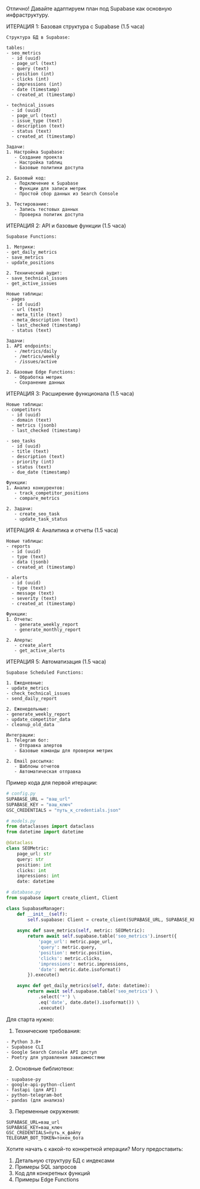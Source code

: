 Отлично! Давайте адаптируем план под Supabase как основную инфраструктуру.

ИТЕРАЦИЯ 1: Базовая структура с Supabase (1.5 часа)
```
Структура БД в Supabase:

tables:
- seo_metrics
  - id (uuid)
  - page_url (text)
  - query (text)
  - position (int)
  - clicks (int)
  - impressions (int)
  - date (timestamp)
  - created_at (timestamp)

- technical_issues
  - id (uuid)
  - page_url (text)
  - issue_type (text)
  - description (text)
  - status (text)
  - created_at (timestamp)

Задачи:
1. Настройка Supabase:
   - Создание проекта
   - Настройка таблиц
   - Базовые политики доступа

2. Базовый код:
   - Подключение к Supabase
   - Функции для записи метрик
   - Простой сбор данных из Search Console

3. Тестирование:
   - Запись тестовых данных
   - Проверка политик доступа
```

ИТЕРАЦИЯ 2: API и базовые функции (1.5 часа)
```
Supabase Functions:

1. Метрики:
- get_daily_metrics
- save_metrics
- update_positions

2. Технический аудит:
- save_technical_issues
- get_active_issues

Новые таблицы:
- pages
  - id (uuid)
  - url (text)
  - meta_title (text)
  - meta_description (text)
  - last_checked (timestamp)
  - status (text)

Задачи:
1. API endpoints:
   - /metrics/daily
   - /metrics/weekly
   - /issues/active

2. Базовые Edge Functions:
   - Обработка метрик
   - Сохранение данных
```

ИТЕРАЦИЯ 3: Расширение функционала (1.5 часа)
```
Новые таблицы:
- competitors
  - id (uuid)
  - domain (text)
  - metrics (jsonb)
  - last_checked (timestamp)

- seo_tasks
  - id (uuid)
  - title (text)
  - description (text)
  - priority (int)
  - status (text)
  - due_date (timestamp)

Функции:
1. Анализ конкурентов:
   - track_competitor_positions
   - compare_metrics

2. Задачи:
   - create_seo_task
   - update_task_status
```

ИТЕРАЦИЯ 4: Аналитика и отчеты (1.5 часа)
```
Новые таблицы:
- reports
  - id (uuid)
  - type (text)
  - data (jsonb)
  - created_at (timestamp)

- alerts
  - id (uuid)
  - type (text)
  - message (text)
  - severity (text)
  - created_at (timestamp)

Функции:
1. Отчеты:
   - generate_weekly_report
   - generate_monthly_report

2. Алерты:
   - create_alert
   - get_active_alerts
```

ИТЕРАЦИЯ 5: Автоматизация (1.5 часа)
```
Supabase Scheduled Functions:

1. Ежедневные:
- update_metrics
- check_technical_issues
- send_daily_report

2. Еженедельные:
- generate_weekly_report
- update_competitor_data
- cleanup_old_data

Интеграции:
1. Telegram бот:
   - Отправка алертов
   - Базовые команды для проверки метрик

2. Email рассылка:
   - Шаблоны отчетов
   - Автоматическая отправка
```

Пример кода для первой итерации:

```python
# config.py
SUPABASE_URL = "ваш_url"
SUPABASE_KEY = "ваш_ключ"
GSC_CREDENTIALS = "путь_к_credentials.json"

# models.py
from dataclasses import dataclass
from datetime import datetime

@dataclass
class SEOMetric:
    page_url: str
    query: str
    position: int
    clicks: int
    impressions: int
    date: datetime

# database.py
from supabase import create_client, Client

class SupabaseManager:
    def __init__(self):
        self.supabase: Client = create_client(SUPABASE_URL, SUPABASE_KEY)
    
    async def save_metrics(self, metric: SEOMetric):
        return await self.supabase.table('seo_metrics').insert({
            'page_url': metric.page_url,
            'query': metric.query,
            'position': metric.position,
            'clicks': metric.clicks,
            'impressions': metric.impressions,
            'date': metric.date.isoformat()
        }).execute()

    async def get_daily_metrics(self, date: datetime):
        return await self.supabase.table('seo_metrics') \
            .select('*') \
            .eq('date', date.date().isoformat()) \
            .execute()
```

Для старта нужно:

1. Технические требования:
```
- Python 3.8+
- Supabase CLI
- Google Search Console API доступ
- Poetry для управления зависимостями
```

2. Основные библиотеки:
```
- supabase-py
- google-api-python-client
- fastapi (для API)
- python-telegram-bot
- pandas (для анализа)
```

3. Переменные окружения:
```
SUPABASE_URL=ваш_url
SUPABASE_KEY=ваш_ключ
GSC_CREDENTIALS=путь_к_файлу
TELEGRAM_BOT_TOKEN=токен_бота
```

Хотите начать с какой-то конкретной итерации? Могу предоставить:
1. Детальную структуру БД с индексами
2. Примеры SQL запросов
3. Код для конкретных функций
4. Примеры Edge Functions